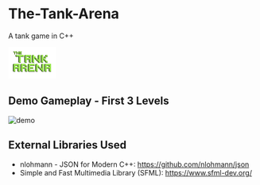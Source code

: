 # The-Tank-Arena
A tank game in C++

![](The%20Tank%20Arena/Data/UI/title.png) 

## Demo Gameplay - First 3 Levels

![demo](C:\SuperEGG\Codes\C++\The-Tank-Arena\Demo\demo.gif)

## External Libraries Used
- nlohmann - JSON for Modern C++: https://github.com/nlohmann/json
- Simple and Fast Multimedia Library (SFML): https://www.sfml-dev.org/
